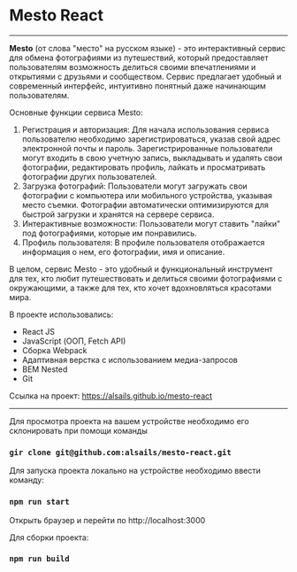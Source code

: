 # Mesto React
------
**Mesto** (от слова "место" на русском языке) - это интерактивный сервис для обмена фотографиями из путешествий, который предоставляет пользователям возможность делиться своими впечатлениями и открытиями с друзьями и сообществом. Сервис предлагает удобный и современный интерфейс, интуитивно понятный даже начинающим пользователям.

Основные функции сервиса Mesto:
1. Регистрация и авторизация: Для начала использования сервиса пользователю необходимо зарегистрироваться, указав свой адрес электронной почты и пароль. Зарегистрированные пользователи могут входить в свою учетную запись, выкладывать и удалять свои фотографии, редактировать профиль, лайкать и просматривать фотографии других пользователей.
2. Загрузка фотографий: Пользователи могут загружать свои фотографии с компьютера или мобильного устройства, указывая место съемки. Фотографии автоматически оптимизируются для быстрой загрузки и хранятся на сервере сервиса.
3. Интерактивные возможности: Пользователи могут ставить "лайки" под фотографиями, которые им понравились.
4. Профиль пользователя: В профиле пользователя отображается информация о нем, его фотографии, имя и описание.


В целом, сервис Mesto - это удобный и функциональный инструмент для тех, кто любит путешествовать и делиться своими фотографиями с окружающими, а также для тех, кто хочет вдохновляться красотами мира.

В проекте использовались:
* React JS
* JavaScript (ООП, Fetch API)
* Сборка Webpack
* Адаптивная верстка с использованием медиа-запросов
* BEM Nested
* Git

Ссылка на проект: https://alsails.github.io/mesto-react


------
Для просмотра проекта на вашем устройстве необходимо его склонировать при помощи команды

### `gir clone git@github.com:alsails/mesto-react.git`

Для запуска проекта локально на устройстве необходимо ввести команду:

### `npm run start`

Открыть браузер и перейти по http://localhost:3000

Для сборки проекта:

### `npm run build`